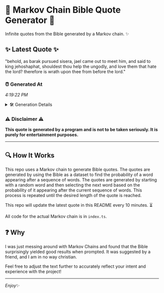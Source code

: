 # 📖 Markov Chain Bible Quote Generator 📖

Infinite quotes from the Bible generated by a Markov chain. ✨

## ✨ Latest Quote ✨
"behold, as barak pursued sisera, jael came out to meet him, and said to king jehoshaphat, shouldest thou help the ungodly, and love them that hate the lord? therefore is wrath upon thee from before the lord."

### ⏰ Generated At
*4:19:22 PM*

<details>
    <summary>🛠️ Generation Details</summary>
    <p>
        <strong>🌱 Seed:</strong> behold,<br>
        <strong>🔄 Iterations:</strong> 36<br>
        <strong>📜 Context History:</strong><br>[ behold, ]: as<br>[ behold,, as ]: barak<br>[ behold,, as, barak ]: pursued<br>[ behold,, as, barak, pursued ]: sisera,<br>[ behold,, as, barak, pursued, sisera, ]: jael<br>[ behold,, as, barak, pursued, sisera,, jael ]: came<br>[ as, barak, pursued, sisera,, jael, came ]: out<br>[ barak, pursued, sisera,, jael, came, out ]: to<br>[ pursued, sisera,, jael, came, out, to ]: meet<br>[ sisera,, jael, came, out, to, meet ]: him,<br>[ jael, came, out, to, meet, him, ]: and<br>[ came, out, to, meet, him,, and ]: said<br>[ out, to, meet, him,, and, said ]: to<br>[ to, meet, him,, and, said, to ]: king<br>[ meet, him,, and, said, to, king ]: jehoshaphat,<br>[ him,, and, said, to, king, jehoshaphat, ]: shouldest<br>[ and, said, to, king, jehoshaphat,, shouldest ]: thou<br>[ said, to, king, jehoshaphat,, shouldest, thou ]: help<br>[ to, king, jehoshaphat,, shouldest, thou, help ]: the<br>[ king, jehoshaphat,, shouldest, thou, help, the ]: ungodly,<br>[ jehoshaphat,, shouldest, thou, help, the, ungodly, ]: and<br>[ shouldest, thou, help, the, ungodly,, and ]: love<br>[ thou, help, the, ungodly,, and, love ]: them<br>[ help, the, ungodly,, and, love, them ]: that<br>[ the, ungodly,, and, love, them, that ]: hate<br>[ ungodly,, and, love, them, that, hate ]: the<br>[ and, love, them, that, hate, the ]: lord?<br>[ love, them, that, hate, the, lord? ]: therefore<br>[ them, that, hate, the, lord?, therefore ]: is<br>[ that, hate, the, lord?, therefore, is ]: wrath<br>[ hate, the, lord?, therefore, is, wrath ]: upon<br>[ the, lord?, therefore, is, wrath, upon ]: thee<br>[ lord?, therefore, is, wrath, upon, thee ]: from<br>[ therefore, is, wrath, upon, thee, from ]: before<br>[ is, wrath, upon, thee, from, before ]: the<br>[ wrath, upon, thee, from, before, the ]: lord.<br>
    </p>
</details>

### ⚠️ Disclaimer ⚠️
**This quote is generated by a program and is not to be taken seriously. It is purely for entertainment purposes.**

---

## 🔍 How It Works

This repo uses a Markov chain to generate Bible quotes. The quotes are generated by using the Bible as a dataset to find the probability of a word appearing after a sequence of words. The quotes are generated by starting with a random word and then selecting the next word based on the probability of it appearing after the current sequence of words. This process is repeated until the desired length of the quote is reached.

This repo will update the latest quote in this README every 10 minutes. ⏳

All code for the actual Markov chain is in `index.ts`.

## ❓ Why

I was just messing around with Markov Chains and found that the Bible surprisingly yielded good results when prompted. 
It was suggested by a friend, and I am in no way christian.

Feel free to adjust the text further to accurately reflect your intent and experience with the project!

---

*Enjoy*✨
